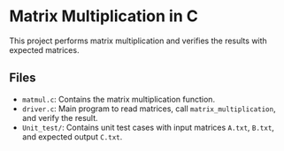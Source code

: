 # Matrix Multiplication in C

This project performs matrix multiplication and verifies the results with expected matrices.

## Files
- `matmul.c`: Contains the matrix multiplication function.
- `driver.c`: Main program to read matrices, call `matrix_multiplication`, and verify the result.
- `Unit_test/`: Contains unit test cases with input matrices `A.txt`, `B.txt`, and expected output `C.txt`.
